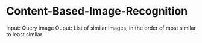 # Content-Based-Image-Recognition
Input: Query image
Ouput: List of similar images, in the order of most similar to least similar.
